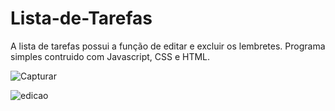 # Lista-de-Tarefas

A lista de tarefas possui a função de editar e excluir os lembretes.
Programa simples contruido com Javascript, CSS e HTML. 

![Capturar](https://user-images.githubusercontent.com/89361754/156945666-ca124556-f9b6-4995-a671-447eddf7bb8b.JPG)

![edicao](https://user-images.githubusercontent.com/89361754/156945681-1e1e7526-0364-415d-9805-14f8b6b2ffae.JPG)
